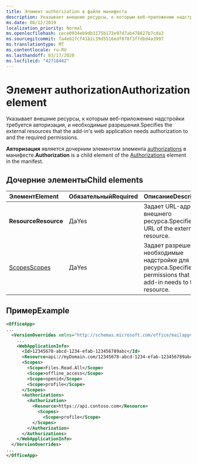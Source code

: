 ```yaml
---
title: Элемент authorization в файле манифеста
description: Указывает внешние ресурсы, к которым веб-приложению надстройки требуется авторизация, и необходимые разрешения.
ms.date: 08/12/2019
localization_priority: Normal
ms.openlocfilehash: cece0934eb9db3175b173e97d7ab478827b7cda2
ms.sourcegitcommit: fa4e81fcf41b1c39d5516edf078f3ffdbd4a3997
ms.translationtype: MT
ms.contentlocale: ru-RU
ms.lasthandoff: 03/17/2020
ms.locfileid: "42718442"
---
```

# <a name="authorization-element"></a><span data-ttu-id="82584-103">Элемент authorization</span><span class="sxs-lookup"><span data-stu-id="82584-103">Authorization element</span></span>

<span data-ttu-id="82584-104">Указывает внешние ресурсы, к которым веб-приложению надстройки требуется авторизация, и необходимые разрешения.</span><span class="sxs-lookup"><span data-stu-id="82584-104">Specifies the external resources that the add-in's web application needs authorization to and the required permissions.</span></span>

<span data-ttu-id="82584-105">**Авторизация** является дочерним элементом элемента [authorizations](authorizations.md) в манифесте.</span><span class="sxs-lookup"><span data-stu-id="82584-105">**Authorization** is a child element of the [Authorizations](authorizations.md) element in the manifest.</span></span>

## <a name="child-elements"></a><span data-ttu-id="82584-106">Дочерние элементы</span><span class="sxs-lookup"><span data-stu-id="82584-106">Child elements</span></span>

|  <span data-ttu-id="82584-107">Элемент</span><span class="sxs-lookup"><span data-stu-id="82584-107">Element</span></span> |  <span data-ttu-id="82584-108">Обязательный</span><span class="sxs-lookup"><span data-stu-id="82584-108">Required</span></span>  |  <span data-ttu-id="82584-109">Описание</span><span class="sxs-lookup"><span data-stu-id="82584-109">Description</span></span>  |
|:-----|:-----|:-----|
|  <span data-ttu-id="82584-110">**Resource**</span><span class="sxs-lookup"><span data-stu-id="82584-110">**Resource**</span></span>  |  <span data-ttu-id="82584-111">Да</span><span class="sxs-lookup"><span data-stu-id="82584-111">Yes</span></span>   |  <span data-ttu-id="82584-112">Задает URL-адрес внешнего ресурса.</span><span class="sxs-lookup"><span data-stu-id="82584-112">Specifies the URL of the external resource.</span></span>|
|  [<span data-ttu-id="82584-113">Scopes</span><span class="sxs-lookup"><span data-stu-id="82584-113">Scopes</span></span>](scopes.md)                |  <span data-ttu-id="82584-114">Да</span><span class="sxs-lookup"><span data-stu-id="82584-114">Yes</span></span>  |  <span data-ttu-id="82584-115">Задает разрешения, необходимые надстройке для ресурса.</span><span class="sxs-lookup"><span data-stu-id="82584-115">Specifies the permissions that the add-in needs to the resource.</span></span>  |

## <a name="example"></a><span data-ttu-id="82584-116">Пример</span><span class="sxs-lookup"><span data-stu-id="82584-116">Example</span></span>

```xml
<OfficeApp>
...
  <VersionOverrides xmlns="http://schemas.microsoft.com/office/mailappversionoverrides" xsi:type="VersionOverridesV1_0">
    ...
    <WebApplicationInfo>
      <Id>12345678-abcd-1234-efab-123456789abc</Id>
      <Resource>api://myDomain.com/12345678-abcd-1234-efab-123456789abc</Resource>
      <Scopes>
        <Scope>Files.Read.All</Scope>
        <Scope>offline_access</Scope>
        <Scope>openid</Scope>
        <Scope>profile</Scope>
      </Scopes>
      <Authorizations>
        <Authorization>
          <Resource>https://api.contoso.com</Resource>
            <Scopes>
              <Scope>profile</Scope>
          </Scopes>
        </Authorization>
      </Authorizations>
    </WebApplicationInfo>
  </VersionOverrides>
...
</OfficeApp>
```
